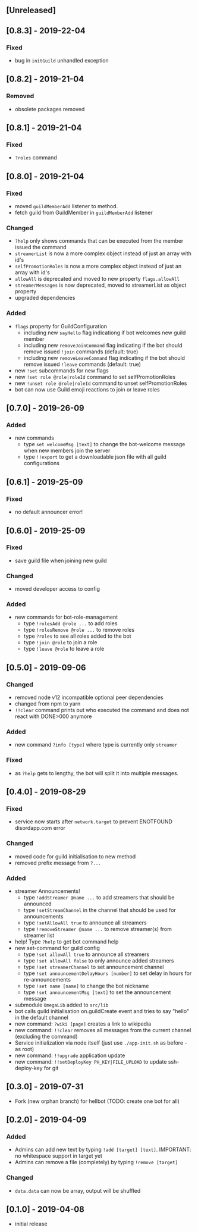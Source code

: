 ## [Unreleased]

## [0.8.3] - 2019-22-04
### Fixed
- bug in `initGuild` unhandled exception

## [0.8.2] - 2019-21-04
### Removed
- obsolete packages removed

## [0.8.1] - 2019-21-04
### Fixed
- `?roles` command

## [0.8.0] - 2019-21-04
### Fixed
- moved `guildMemberAdd` listener to method.
- fetch guild from GuildMember in `guildMemberAdd` listener
### Changed
- `?help` only shows commands that can be executed from the member issued the command
- `streamerList` is now a more complex object instead of just an array with id's
- `selfPromotionRoles` is now a more complex object instead of just an array with id's
- `allowAll` is deprecated and moved to new property `flags.allowAll`
- `streamerMessages` is now deprecated, moved to streamerList as object property
- upgraded dependencies
### Added
- `flags` property for GuildConfiguration
  - including new `sayHello` flag indicationg if bot welcomes new guild member
  - including new `removeJoinCommand` flag indicating if the bot should remove issued `!join` commands (default: true)
  - including new `removeLeaveCommand` flag indicating if the bot should remove issued `!leave` commands (default: true)
- new `!set` subcommands for new flags
- new `!set role @role|roleId` command to set selfPromotionRoles
- new `!unset role @role|roleId` command to unset selfPromotionRoles
- bot can now use Guild emoji reactions to join or leave roles

## [0.7.0] - 2019-26-09
### Added
- new commands
  - type `set welcomeMsg [text]` to change the bot-welcome message when new members join the server
  - type `!!export` to get a downloadable json file with all guild configurations

## [0.6.1] - 2019-25-09
### Fixed
- no default announcer error!

## [0.6.0] - 2019-25-09
### Fixed
- save guild file when joining new guild
### Changed
- moved developer access to config
### Added
- new commands for bot-role-management
  - type `!rolesAdd @role ...` to add roles
  - type `!rolesRemove @role ...` to remove roles
  - type `?roles` to see all roles added to the bot
  - type `!join @role` to join a role
  - type `!leave @role` to leave a role

## [0.5.0] - 2019-09-06
### Changed
- removed node v12 incompatible optional peer dependencies
- changed from npm to yarn
- `!!clear` command prints out who executed the command and does not react with DONE>000 anymore
### Added
- new command `?info [type]` where type is currently only `streamer`
### Fixed
- as `?help` gets to lengthy, the bot will split it into multiple messages.

## [0.4.0] - 2019-08-29
### Fixed
- service now starts after `network.target` to prevent ENOTFOUND disordapp.com error
### Changed
- moved code for guild initialisation to new method
- removed prefix message from `?...`
### Added
- streamer Announcements!
  - type `!addStreamer @name ...` to add streamers that should be announced
  - type `!setStreamChannel` in the channel that should be used for announcements
  - type `!setAllowAll true` to announce all streamers
  - type `!removeStreamer @name ...` to remove streamer(s) from streamer list
- help! Type `?help` to get bot command help
- new set-command for guild config
  - type `!set allowAll true` to announce all streamers
  - type `!set allowAll false` to only announce added streamers
  - type `!set streamerChannel` to set announcement channel
  - type `!set announcementDelayHours [number]` to set delay in hours for re-announcements
  - type `!set name [name]` to change the bot nickname
  - type `!set announcementMsg [text]` to set the announcement message
- submodule `OmegaLib` added to `src/lib`
- bot calls guild initialisation on.guildCreate event and tries to say "hello" in the default channel
- new command: `?wiki [page]` creates a link to wikipedia
- new command: `!!clear` removes all messages from the current channel (excluding the command)
- Service initialization via node itself (just use `./app-init.sh` as before - as root)
- new command: `!!upgrade` application update
- new command: `!!setDeployKey PH_KEY|FILE_UPLOAD` to update ssh-deploy-key for git

## [0.3.0] - 2019-07-31
- Fork (new orphan branch) for hellbot (TODO: create one bot for all)

## [0.2.0] - 2019-04-09
### Added
- Admins can add new text by typing `!add [target] [text]`. IMPORTANT: no whitespace support in target yet
- Admins can remove a file (completely) by typing `!remove [target]`
### Changed
- `data.data` can now be array, output will be shuffled

## [0.1.0] - 2019-04-08
- initial release
